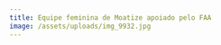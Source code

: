 ```yaml
---
title: Equipe feminina de Moatize apoiado pelo FAA
image: /assets/uploads/img_9932.jpg
---
```


